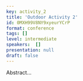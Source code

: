 ```yaml
---
key: activity_2
title: 'Outdoor Activity 2'
id: 0MXH99V8NY9xyeurYCrP
format: conference
tags: []
level: intermediate
speakers:  []
presentation: null
draft: false
---
```

Abstract...
